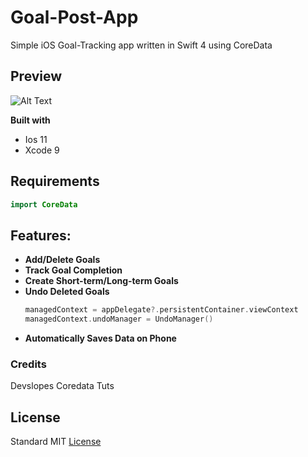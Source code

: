 # Goal-Post-App
Simple iOS Goal-Tracking app written in Swift 4 using CoreData

## Preview
![Alt Text](https://media.giphy.com/media/8XQ4pVVazH2EaXl8vr/giphy.gif)

**Built with**
- Ios 11
- Xcode 9 

## Requirements
```swift
import CoreData
```
## Features:
- **Add/Delete Goals**
- **Track Goal Completion**
- **Create Short-term/Long-term Goals**
- **Undo Deleted Goals**
  ```swift
  managedContext = appDelegate?.persistentContainer.viewContext
  managedContext.undoManager = UndoManager()
  ```
- **Automatically Saves Data on Phone**

### Credits
Devslopes Coredata Tuts

## License
Standard MIT [License](https://github.com/johnnyperdomo/Goal-Post-App/blob/master/LICENSE) 
